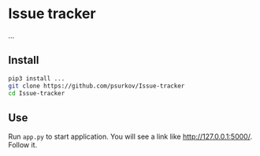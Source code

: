 # Issue tracker

...

## Install

```bash
pip3 install ...
git clone https://github.com/psurkov/Issue-tracker
cd Issue-tracker
```

## Use

Run `app.py` to start application. You will see a link like http://127.0.0.1:5000/. Follow it.